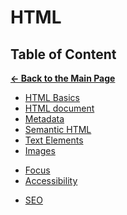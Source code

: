 # HTML

## Table of Content

[**&larr; Back to the Main Page**](./../README.md)

<div></div>

- [HTML Basics](./html-basics.md)
- [HTML document](./html-document.md)
- [Metadata](./metadata.md)
- [Semantic HTML](./semantic-html.md)
- [Text Elements](./text.md)
- [Images](./images.md)

<div></div>

- [Focus](./focus.md)
- [Accessibility](./accessibility.md)

<div></div>

- [SEO](./seo.md)

<div></div>

<br>
